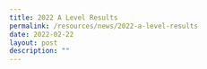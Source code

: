 ```yaml
---
title: 2022 A Level Results
permalink: /resources/news/2022-a-level-results
date: 2022-02-22
layout: post
description: ""
---
```

